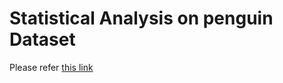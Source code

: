 # Statistical Analysis on penguin Dataset

Please refer [this link](https://github.com/raj-akhil/Statistical-Analysis-on-penguin-Dataset/blob/main/210409183_AkhilRaj.pdf)
 
